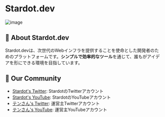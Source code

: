 # **Stardot.dev**
![image](https://raw.githubusercontent.com/Stardot-io/.github/refs/heads/main/profile/header_git.png)<br>

## 🌌 **About Stardot.dev**  
Stardot.devは、次世代のWebインフラを提供することを使命とした開発者のためのプラットフォームです。**シンプルで効率的なツール**を通じて、誰もがアイデアを形にできる環境を目指しています。

## 🤝 Our Community
- [Stardot's Twitter](https://twitter.com/stardot_dev): StardotのTwitterアカウント
- [Stardot's YouTube](https://www.youtube.com/@stardot_dev): StardotのYouTubeアカウント
- [テンさん's Twitter](https://twitter.com/star_dot123): 運営主Twitterアカウント
- [テンさん's YouTube](https://www.youtube.com/@star_dot123): 運営主YouTubeアカウント
